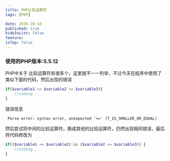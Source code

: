 ```yaml
---
title: PHP比较运算符
tags: [PHP]

date: 2016-10-10
published: true
hideInList: false
feature: 
isTop: false
---
```







### 使用的PHP版本:5.5.12

PHP中关于 比较运算符有很多个，这里就不一一列举，不过今天在程序中使用了类似下面的代码，然后出现的错误
```php
if($variable1 <= $variable2 <= $variable3){
    //coding ...
}
```
错误信息
```
 Parse error: syntax error, unexpected '<=' (T_IS_SMALLER_OR_EQUAL)
```
然后尝试将中间的比较运算符，换成其他的比较运算符，仍然出现相同错误，最后将代码修改为
```php
if(($variable1 <= $variable2) && ($variable2 <= $variable3)) {
    //coding...
}
```
